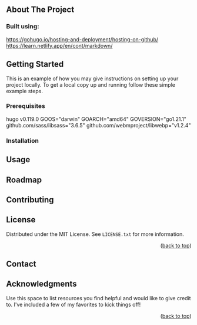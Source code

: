 <!-- Improved compatibility of back to top link: See: https://github.com/othneildrew/Best-README-Template/pull/73 -->
<a name="readme-top"></a>
<!--
*** Thanks for checking out the Best-README-Template. If you have a suggestion
*** that would make this better, please fork the repo and create a pull request
*** or simply open an issue with the tag "enhancement".
*** Don't forget to give the project a star!
*** Thanks again! Now go create something AMAZING! :D
-->

<!-- ABOUT THE PROJECT -->
## About The Project



### Built using:
https://gohugo.io/hosting-and-deployment/hosting-on-github/
https://learn.netlify.app/en/cont/markdown/



<!-- GETTING STARTED -->
## Getting Started

This is an example of how you may give instructions on setting up your project locally.
To get a local copy up and running follow these simple example steps.

### Prerequisites
hugo v0.119.0
GOOS="darwin"
GOARCH="amd64"
GOVERSION="go1.21.1"
github.com/sass/libsass="3.6.5"
github.com/webmproject/libwebp="v1.2.4"


### Installation



<!-- USAGE EXAMPLES -->
## Usage




<!-- ROADMAP -->
## Roadmap



<!-- CONTRIBUTING -->
## Contributing



<!-- LICENSE -->
## License

Distributed under the MIT License. See `LICENSE.txt` for more information.

<p align="right">(<a href="#readme-top">back to top</a>)</p>



<!-- CONTACT -->
## Contact




<!-- ACKNOWLEDGMENTS -->
## Acknowledgments

Use this space to list resources you find helpful and would like to give credit to. I've included a few of my favorites to kick things off!
<p align="right">(<a href="#readme-top">back to top</a>)</p>
